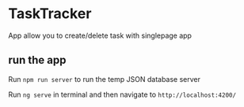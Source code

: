 # TaskTracker
App allow you to create/delete task with singlepage app

## run the app

Run `npm run server` to run the temp JSON database server

Run `ng serve` in terminal and then navigate to `http://localhost:4200/`

